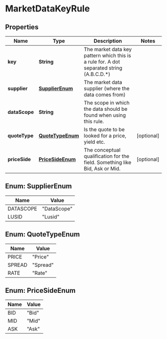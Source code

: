 
# MarketDataKeyRule

## Properties
Name | Type | Description | Notes
------------ | ------------- | ------------- | -------------
**key** | **String** | The market data key pattern which this is a rule for. A dot separated string (A.B.C.D.*) | 
**supplier** | [**SupplierEnum**](#SupplierEnum) | The market data supplier (where the data comes from) | 
**dataScope** | **String** | The scope in which the data should be found when using this rule. | 
**quoteType** | [**QuoteTypeEnum**](#QuoteTypeEnum) | Is the quote to be looked for a price, yield etc. |  [optional]
**priceSide** | [**PriceSideEnum**](#PriceSideEnum) | The conceptual qualification for the field. Something like Bid, Ask or Mid. |  [optional]


<a name="SupplierEnum"></a>
## Enum: SupplierEnum
Name | Value
---- | -----
DATASCOPE | &quot;DataScope&quot;
LUSID | &quot;Lusid&quot;


<a name="QuoteTypeEnum"></a>
## Enum: QuoteTypeEnum
Name | Value
---- | -----
PRICE | &quot;Price&quot;
SPREAD | &quot;Spread&quot;
RATE | &quot;Rate&quot;


<a name="PriceSideEnum"></a>
## Enum: PriceSideEnum
Name | Value
---- | -----
BID | &quot;Bid&quot;
MID | &quot;Mid&quot;
ASK | &quot;Ask&quot;



